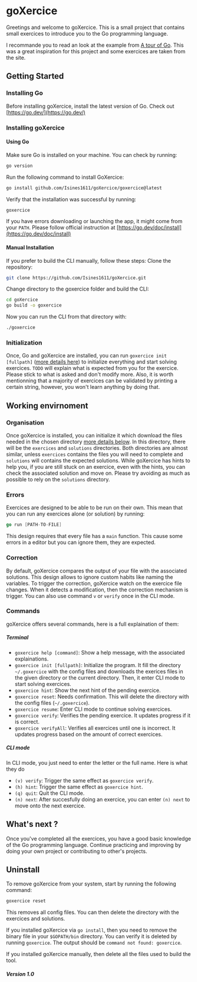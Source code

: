 # goXercice

Greetings and welcome to goXercice. 
This is a small project that contains small exercices to introduce you to the Go programming language.

I recommande you to read an look at the example from [A tour of Go](https://go.dev/tour/welcome/1).
This was a great inspiration for this project and some exercices are taken from the site. 

## Getting Started

### Installing Go

Before installing goXercice, install the latest version of Go. Check out [https://go.dev/](https://go.dev/)

### Installing goXercice

#### Using Go

Make sure Go is installed on your machine. You can check by running:
```bash
go version
```

Run the following command to install GoXercice:
```bash
go install github.com/Isines1611/goXercice/goxercice@latest
```

Verify that the installation was successful by running:
```bash
goxercice
```

If you have errors downloading or launching the app, it might come from your `PATH`. Please follow official instruction at [https://go.dev/doc/install](https://go.dev/doc/install)

#### Manual Installation

If you prefer to build the CLI manually, follow these steps:
Clone the repository:
```bash
git clone https://github.com/Isines1611/goXercice.git
```

Change directory to the goxercice folder and build the CLI:
```bash
cd goXercice
go build -o goxercice
```

Now you can run the CLI from that directory with:

```bash
./goxercice
```

### Initialization

Once, Go and goXercice are installed, you can run `goxercice init [fullpath]` ([more details here](#terminal)) to initialize everything and start solving exercices. `TODO` will explain what is expected from you for the exercice. Please stick to what is asked and don't modify more. Also, it is worth mentionning that a majority of exercices can be validated by printing a certain string, however, you won't learn anything by doing that. 

## Working envirnoment

### Organisation

Once goXercice is installed, you can initialize it which download the files needed in the chosen directory [more details below](#terminal). In this directory, there will be the `exercices` and `solutions` directories. Both directories are almost similar, unless `exercices` contains the files you will need to complete and `solutions` will contains the expected solutions. While goXercice has hints to help you, if you are still stuck on an exercice, even with the hints, you can check the associated solution and move on. Please try avoiding as much as possible to rely on the `solutions` directory.

### Errors

Exercices are designed to be able to be run on their own. This mean that you can run any exercices alone (or solution) by running:

```go
go run [PATH-TO-FILE]
```

This design requires that every file has a `main` function. This cause some errors in a editor but you can ignore them, they are expected. 

### Correction

By default, goXercice compares the output of your file with the associated solutions. 
This design allows to ignore custom habits like naming the variables. 
To trigger the correction, goXercice watch on the exercice file changes. 
When it detects a modification, then the correction mechanism is trigger.
You can also use command `v` or `verify` once in the CLI mode.

### Commands

goXercice offers several commands, here is a full explaination of them:

##### Terminal

- `goxercice help [command]`: Show a help message, with the associated explainations.
- `goxercice init [fullpath]`: Initialize the program. It fill the directory `~/.goxercice` with the config files and downloads the exerices files in the given directory or the current directory. Then, it enter CLI mode to start solving exercices.
- `goxercice hint`: Show the next hint of the pending exercice.
- `goxercice reset`: Needs confirmation. This will delete the directory with the config files (`~/.goxercice`).
- `goxercice resume`: Enter CLI mode to continue solving exercices.
- `goxercice verify`: Verifies the pending exercice. It updates progress if it is correct.
- `goxercice verifyAll`: Verifies all exercices until one is incorrect. It updates progress based on the amount of correct exercices.

##### CLI mode

In CLI mode, you just need to enter the letter or the full name. Here is what they do

- `(v) verify`: Trigger the same effect as `goxercice verify`.
- `(h) hint`: Trigger the same effect as `goxercice hint`.
- `(q) quit`: Quit the CLI mode.
- `(n) next`: After succesfully doing an exercice, you can enter `(n) next` to move onto the next exercice.

## What's next ?

Once you've completed all the exercices, you have a good basic knowledge of the Go programming language. Continue practicing and improving by doing your own project or contributing to other's projects.

## Uninstall 

To remove goXercice from your system, start by running the following command:

```bash
goxercice reset
```

This removes all config files. 
You can then delete the directory with the exercices and solutions.

If you installed goXercice via `go install`, then you need to remove the binary file in your `$GOPATH/bin` directory.
You can verify it is deleted by running `goxercice`. The output should be `command not found: goxercice`. 

If you installed goXercice manually, then delete all the files used to build the tool.

##### Version 1.0
